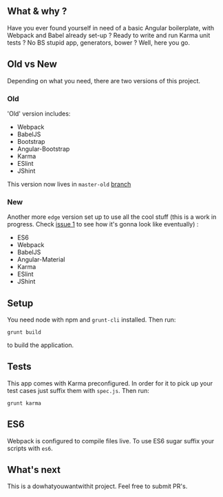 ## What & why ?
Have you ever found yourself in need of a basic Angular boilerplate, with Webpack and Babel already set-up ? Ready to write and run Karma unit tests ? No BS stupid app, generators, bower ? Well, here you go.

## Old vs New

Depending on what you need, there are two versions of this project.

### Old

'Old' version includes:

* Webpack
* BabelJS
* Bootstrap
* Angular-Bootstrap
* Karma
* ESlint
* JShint

This version now lives in `master-old` [branch](https://github.com/siemiatj/angular-modern-boilerplate/tree/master-old)

### New

Another more `edge` version set up to use all the cool stuff (this is a work in progress. Check [issue 1](https://github.com/siemiatj/angular-modern-boilerplate/issues/1) to see how it's gonna look like eventually) :

* ES6
* Webpack
* BabelJS
* Angular-Material
* Karma
* ESlint
* JShint


## Setup 
You need node with npm and `grunt-cli` installed. Then run:

`grunt build`

to build the application.

## Tests
This app comes with Karma preconfigured. In order for it to pick up your test cases just suffix them with `spec.js`.
Then run:

`grunt karma`

## ES6
Webpack is configured to compile files live. To use ES6 sugar suffix your scripts with `es6`.

## What's next
This is a dowhatyouwantwithit project. Feel free to submit PR's.